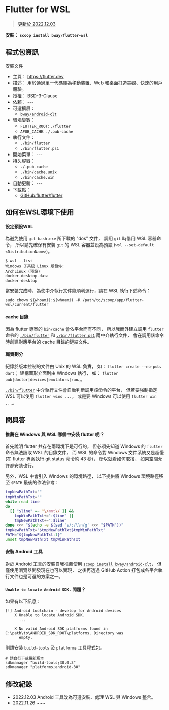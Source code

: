Flutter for WSL
=======

> [更新於 2022.12.03](#修改紀錄)

**安裝： `scoop install bway/flutter-wsl`**


## 程式包資訊

[安裝文件](../../bucket/flutter-wsl.json)

* 主頁： https://flutter.dev
* 描述： 用於通過單一代碼庫為移動裝置、Web 和桌面打造美觀、快速的用戶體驗。
* 授權： BSD-3-Clause
* 依賴： ---
* 可選擴展：
  * [`bway/android-clt`](./android-clt.md)
* 環境變數：
  * `FLUTTER_ROOT`: `./flutter`
  * `APUB_CACHE`: `./.pub-cache`
* 執行文件：
  * `./bin/flutter`
  * `./bin/flutter.ps1`
* 開始菜單： ---
* 持久容器：
  * `./.pub-cache`
  * `./bin/cache.unix`
  * `./bin/cache.win`
* 自動更新： ---
* 下載點：
  * [GitHub:flutter/flutter](https://github.com/flutter/flutter)


## 如何在WSL環境下使用

#### 設定預設WSL

為避免使用 `git-bash.exe` 所下載的 "dos" 文件，
調用 `git` 時借用 WSL 容器命令，
所以請先確保有安裝 `git` 的 WSL 容器並設為預設 (`wsl --set-default <DistributionName>`)。

```
$ wsl --list
Windows 子系統 Linux 版發佈:
ArchLinux (預設)
docker-desktop-data
docker-desktop
```

當安裝完成時，為使中介執行文件能順利運行，請在 WSL 執行下述命令：

```
sudo chown $(whoami):$(whoami) -R /path/to/scoop/app/flutter-wsl/current/flutter
```

#### cache 目錄

因為 flutter 專案的 `bin/cache` 會依平台而有不同，
所以我而外建立調用 `flutter` 命令的
[`./bin/flutter`](../../pkgfile/flutter-wsl/flutter) 和
[`./bin/flutter.ps1`](../../pkgfile/flutter-wsl/flutter.ps1)
兩中介執行文件，
會在調用該命令時創建對應平台的 cache 目錄的鏈結文件。

#### 職責劃分

紀錄於版本控制的文件由 Unix 的 WSL 負責，
如： `flutter create --no-pub`、`dart`；
建構圖形介面則由 Windows 執行，
如： `flutter pub|doctor|devices|emulators|run`、。

[`./bin/flutter`](../../pkgfile/flutter-wsl/flutter)
中介執行文件會自動判斷調用該命令的平台，
但若要強制指定 WSL 可以使用 `flutter wino ...`，
或是要 Windows 可以使用 `flutter win ...`。


## 問與答


#### 推薦在 Windows 與 WSL 哪個中安裝 flutter 呢？

首先說明 flutter 共存在兩環境下是可行的，
但必須先知道 Windows 的 `flutter` 命令無法讀取 WSL 的目錄文件，
而 WSL 的命令對 Windows 文件系統又是超慢
 (在 flutter 專案執行 git status 命令約 43 秒)，
所以就看如何取捨，
如果空間允許都安裝也行。

另外，WSL 中會引入 Windows 的環境路徑，
以下提供將 Windows 環境路徑移至 `$PATH` 最後的作法參考：

```sh
tmpNewPathTxt=""
tmpWinPathTxt=""
while read line
do
  [[ "$line" =~ ^\/mnt\/ ]] &&
    tmpWinPathTxt+=":$line" ||
    tmpNewPathTxt+=":$line"
done <<< "$(echo -e $(sed 's/:/\\n/g' <<< "$PATH"))"
tmpNewPathTxt="$tmpNewPathTxt$tmpWinPathTxt"
PATH="${tmpNewPathTxt:1}"
unset tmpNewPathTxt tmpWinPathTxt
```


#### 安裝 Android 工具

對於 Android 工具的安裝自我推薦使用
[`scoop install bway/android-clt`](./android-clt.md)，
但僅使用瀏覽器開發現在也可以實現，
之後再透過 GitHub Action 打包成各平台執行文件也是可選的方案之一。


#### `Unable to locate Android SDK.` 問題？

如果有以下訊息：

```
[!] Android toolchain - develop for Android devices
    X Unable to locate Android SDK.
      ...

    X No valid Android SDK platforms found in C:\path\to\ANDROID_SDK_ROOT\platforms. Directory was
      empty.
```

則請安裝 `build-tools` 及 `platforms` 工具程式包。

```
# 請自行下載最新版本
sdkmanager "build-tools;30.0.3"
sdkmanager "platforms;android-30"
```


## 修改紀錄

* 2022.12.03 Android 工具改為可選安裝、處理 WSL 與 Windows 整合。
* 2022.11.26 ~~~

